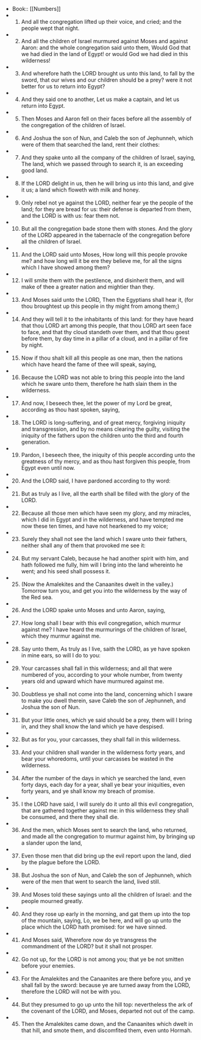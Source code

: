 - Book:: [[Numbers]]
- 1. And all the congregation lifted up their voice, and cried; and the people wept that night.
- 2. And all the children of Israel murmured against Moses and against Aaron: and the whole congregation said unto them, Would God that we had died in the land of Egypt! or would God we had died in this wilderness!
- 3. And wherefore hath the LORD brought us unto this land, to fall by the sword, that our wives and our children should be a prey? were it not better for us to return into Egypt?
- 4. And they said one to another, Let us make a captain, and let us return into Egypt.
- 5. Then Moses and Aaron fell on their faces before all the assembly of the congregation of the children of Israel.
- 6. And Joshua the son of Nun, and Caleb the son of Jephunneh, which were of them that searched the land, rent their clothes:
- 7. And they spake unto all the company of the children of Israel, saying, The land, which we passed through to search it, is an exceeding good land.
- 8. If the LORD delight in us, then he will bring us into this land, and give it us; a land which floweth with milk and honey.
- 9. Only rebel not ye against the LORD, neither fear ye the people of the land; for they are bread for us: their defense is departed from them, and the LORD is with us: fear them not.
- 10. But all the congregation bade stone them with stones. And the glory of the LORD appeared in the tabernacle of the congregation before all the children of Israel.
- 11. And the LORD said unto Moses, How long will this people provoke me? and how long will it be ere they believe me, for all the signs which I have showed among them?
- 12. I will smite them with the pestilence, and disinherit them, and will make of thee a greater nation and mightier than they.
- 13. And Moses said unto the LORD, Then the Egyptians shall hear it, (for thou broughtest up this people in thy might from among them;)
- 14. And they will tell it to the inhabitants of this land: for they have heard that thou LORD art among this people, that thou LORD art seen face to face, and that thy cloud standeth over them, and that thou goest before them, by day time in a pillar of a cloud, and in a pillar of fire by night.
- 15. Now if thou shalt kill all this people as one man, then the nations which have heard the fame of thee will speak, saying,
- 16. Because the LORD was not able to bring this people into the land which he sware unto them, therefore he hath slain them in the wilderness.
- 17. And now, I beseech thee, let the power of my Lord be great, according as thou hast spoken, saying,
- 18. The LORD is long-suffering, and of great mercy, forgiving iniquity and transgression, and by no means clearing the guilty, visiting the iniquity of the fathers upon the children unto the third and fourth generation.
- 19. Pardon, I beseech thee, the iniquity of this people according unto the greatness of thy mercy, and as thou hast forgiven this people, from Egypt even until now.
- 20. And the LORD said, I have pardoned according to thy word:
- 21. But as truly as I live, all the earth shall be filled with the glory of the LORD.
- 22. Because all those men which have seen my glory, and my miracles, which I did in Egypt and in the wilderness, and have tempted me now these ten times, and have not hearkened to my voice;
- 23. Surely they shall not see the land which I sware unto their fathers, neither shall any of them that provoked me see it:
- 24. But my servant Caleb, because he had another spirit with him, and hath followed me fully, him will I bring into the land whereinto he went; and his seed shall possess it.
- 25. (Now the Amalekites and the Canaanites dwelt in the valley.) Tomorrow turn you, and get you into the wilderness by the way of the Red sea.
- 26. And the LORD spake unto Moses and unto Aaron, saying,
- 27. How long shall I bear with this evil congregation, which murmur against me? I have heard the murmurings of the children of Israel, which they murmur against me.
- 28. Say unto them, As truly as I live, saith the LORD, as ye have spoken in mine ears, so will I do to you:
- 29. Your carcasses shall fall in this wilderness; and all that were numbered of you, according to your whole number, from twenty years old and upward which have murmured against me.
- 30. Doubtless ye shall not come into the land, concerning which I sware to make you dwell therein, save Caleb the son of Jephunneh, and Joshua the son of Nun.
- 31. But your little ones, which ye said should be a prey, them will I bring in, and they shall know the land which ye have despised.
- 32. But as for you, your carcasses, they shall fall in this wilderness.
- 33. And your children shall wander in the wilderness forty years, and bear your whoredoms, until your carcasses be wasted in the wilderness.
- 34. After the number of the days in which ye searched the land, even forty days, each day for a year, shall ye bear your iniquities, even forty years, and ye shall know my breach of promise.
- 35. I the LORD have said, I will surely do it unto all this evil congregation, that are gathered together against me: in this wilderness they shall be consumed, and there they shall die.
- 36. And the men, which Moses sent to search the land, who returned, and made all the congregation to murmur against him, by bringing up a slander upon the land,
- 37. Even those men that did bring up the evil report upon the land, died by the plague before the LORD.
- 38. But Joshua the son of Nun, and Caleb the son of Jephunneh, which were of the men that went to search the land, lived still.
- 39. And Moses told these sayings unto all the children of Israel: and the people mourned greatly.
- 40. And they rose up early in the morning, and gat them up into the top of the mountain, saying, Lo, we be here, and will go up unto the place which the LORD hath promised: for we have sinned.
- 41. And Moses said, Wherefore now do ye transgress the commandment of the LORD? but it shall not prosper.
- 42. Go not up, for the LORD is not among you; that ye be not smitten before your enemies.
- 43. For the Amalekites and the Canaanites are there before you, and ye shall fall by the sword: because ye are turned away from the LORD, therefore the LORD will not be with you.
- 44. But they presumed to go up unto the hill top: nevertheless the ark of the covenant of the LORD, and Moses, departed not out of the camp.
- 45. Then the Amalekites came down, and the Canaanites which dwelt in that hill, and smote them, and discomfited them, even unto Hormah.
